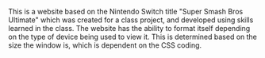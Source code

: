 This is a website based on the Nintendo Switch title "Super Smash Bros Ultimate" 
which was created for a class project, and developed using skills learned in the class.
The website has the ability to format itself depending on the type of device being used to view it.
This is determined based on the size the window is, which is dependent on the CSS coding.
